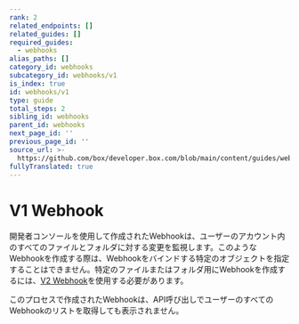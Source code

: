 ```yaml
---
rank: 2
related_endpoints: []
related_guides: []
required_guides:
  - webhooks
alias_paths: []
category_id: webhooks
subcategory_id: webhooks/v1
is_index: true
id: webhooks/v1
type: guide
total_steps: 2
sibling_id: webhooks
parent_id: webhooks
next_page_id: ''
previous_page_id: ''
source_url: >-
  https://github.com/box/developer.box.com/blob/main/content/guides/webhooks/v1/index.md
fullyTranslated: true
---
```

# V1 Webhook

開発者コンソールを使用して作成されたWebhookは、ユーザーのアカウント内のすべてのファイルとフォルダに対する変更を監視します。このようなWebhookを作成する際は、Webhookをバインドする特定のオブジェクトを指定することはできません。特定のファイルまたはフォルダ用にWebhookを作成するには、[V2 Webhook][v2]を使用する必要があります。

<Message type="warning">

このプロセスで作成されたWebhookは、API呼び出しでユーザーのすべてのWebhookのリストを取得しても表示されません。

</Message>

[devconsole]: https://app.box.com/developers/console

[list_webhooks]: g://webhooks/v2/list_v2

[v2]: g://webhooks/v2
